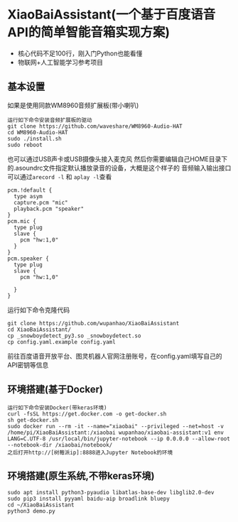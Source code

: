 # XiaoBaiAssistant(一个基于百度语音API的简单智能音箱实现方案)
- 核心代码不足100行，刚入门Python也能看懂
- 物联网+人工智能学习参考项目

## 基本设置
如果是使用同款WM8960音频扩展板(带小喇叭)
```
运行如下命令安装音频扩展板的驱动
git clone https://github.com/waveshare/WM8960-Audio-HAT
cd WM8960-Audio-HAT
sudo ./install.sh 
sudo reboot
```
也可以通过USB声卡或USB摄像头接入麦克风
然后你需要编辑自己HOME目录下的.asoundrc文件指定默认播放录音的设备，大概是这个样子的
音频输入输出接口可以通过`arecord -l` 和 `aplay -l`查看
```
pcm.!default {
  type asym
  capture.pcm "mic"
  playback.pcm "speaker"
}
pcm.mic {
  type plug
  slave {
    pcm "hw:1,0"
  }
}
pcm.speaker {
  type plug
  slave {
    pcm "hw:1,0"

  }
}
```
运行如下命令克隆代码
```
git clone https://github.com/wupanhao/XiaoBaiAssistant
cd XiaoBaiAssistant/
cp _snowboydetect_py3.so _snowboydetect.so
cp config.yaml.example config.yaml
```
前往百度语音开放平台、图灵机器人官网注册账号，在config.yaml填写自己的API密钥等信息
## 环境搭建(基于Docker)
```
运行如下命令安装Docker(带keras环境)
curl -fsSL https://get.docker.com -o get-docker.sh
sh get-docker.sh
sudo docker run --rm -it --name="xiaobai" --privileged --net=host -v /home/pi/XiaoBaiAssistant:/xiaobai wupanhao/xiaobai-assistant:v1 env LANG=C.UTF-8 /usr/local/bin/jupyter-notebook --ip 0.0.0.0 --allow-root --notebook-dir /xiaobai/notebook/ 
之后打开http://[树莓派ip]:8888进入Jupyter Notebook的环境
```
## 环境搭建(原生系统,不带keras环境)
```
sudo apt install python3-pyaudio libatlas-base-dev libglib2.0-dev
sudo pip3 install pyyaml baidu-aip broadlink bluepy
cd ~/XiaoBaiAssistant
python3 demo.py
```
